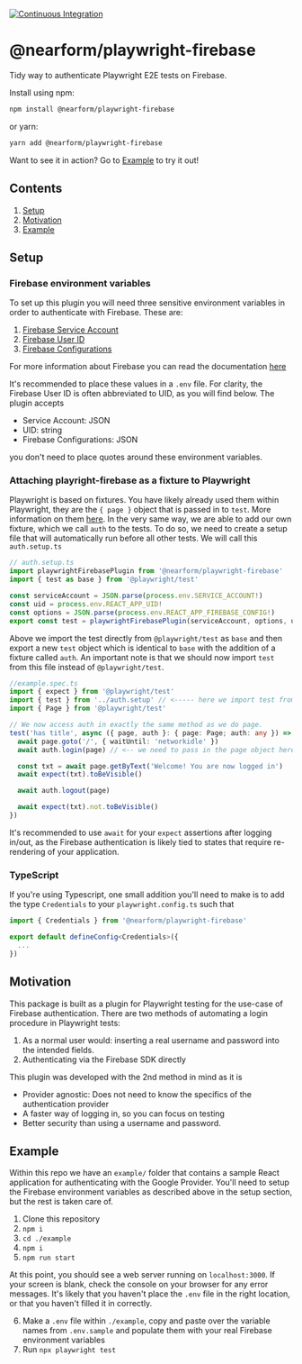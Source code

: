 [![Continuous Integration](https://github.com/nearform/playwright-firebase/actions/workflows/ci.yml/badge.svg)](https://github.com/nearform/playwright-firebase/actions/workflows/ci.yml)

# @nearform/playwright-firebase

Tidy way to authenticate Playwright E2E tests on Firebase.

Install using npm:

```bash
npm install @nearform/playwright-firebase
```

or yarn:

```bash
yarn add @nearform/playwright-firebase
```

Want to see it in action? Go to [Example](#example) to try it out!

## Contents

1. [Setup](#setup)
2. [Motivation](#motivation)
3. [Example](#example)

<a name="setup"></a>

## Setup

### Firebase environment variables

To set up this plugin you will need three sensitive environment variables in order to authenticate with Firebase. These are:

1. [Firebase Service Account](https://firebase.google.com/docs/app-distribution/authenticate-service-account)
2. [Firebase User ID](https://firebase.google.com/docs/auth/web/manage-users)
3. [Firebase Configurations](https://support.google.com/firebase/answer/7015592?hl=en#zippy=%2Cin-this-article)

For more information about Firebase you can read the documentation [here](https://firebase.google.com/docs/auth/web/start)

It's recommended to place these values in a `.env` file. For clarity, the Firebase User ID is often abbreviated to UID, as you will find below. The plugin accepts

- Service Account: JSON
- UID: string
- Firebase Configurations: JSON

you don't need to place quotes around these environment variables.

### Attaching playright-firebase as a fixture to Playwright

Playwright is based on fixtures. You have likely already used them within Playwright, they are the `{ page }` object that is passed in to `test`. More information on them [here](https://playwright.dev/docs/test-fixtures). In the very same way, we are able to add our own fixture, which we call `auth` to the tests. To do so, we need to create a setup file that will automatically run before all other tests. We will call this `auth.setup.ts`

```ts
// auth.setup.ts
import playwrightFirebasePlugin from '@nearform/playwright-firebase'
import { test as base } from '@playwright/test'

const serviceAccount = JSON.parse(process.env.SERVICE_ACCOUNT!)
const uid = process.env.REACT_APP_UID!
const options = JSON.parse(process.env.REACT_APP_FIREBASE_CONFIG!)
export const test = playwrightFirebasePlugin(serviceAccount, options, uid, base)
```

Above we import the test directly from `@playwright/test` as `base` and then export a new `test` object which is identical to `base` with the addition of a fixture called `auth`. An important note is that we should now import `test` from this file instead of `@playwright/test`.

```ts
//example.spec.ts
import { expect } from '@playwright/test'
import { test } from '../auth.setup' // <----- here we import test from our auth.setup.ts.
import { Page } from '@playwright/test'

// We now access auth in exactly the same method as we do page.
test('has title', async ({ page, auth }: { page: Page; auth: any }) => {
  await page.goto('/', { waitUntil: 'networkidle' })
  await auth.login(page) // <-- we need to pass in the page object here.

  const txt = await page.getByText('Welcome! You are now logged in')
  await expect(txt).toBeVisible()

  await auth.logout(page)

  await expect(txt).not.toBeVisible()
})
```

It's recommended to use `await` for your `expect` assertions after logging in/out, as the Firebase authentication is likely tied to states that require re-rendering of your application.

### TypeScript

If you're using Typescript, one small addition you'll need to make is to add the type `Credentials` to your `playwright.config.ts` such that

```ts
import { Credentials } from '@nearform/playwright-firebase'

export default defineConfig<Credentials>({
  ...
})
```

<a name="motivation"></a>

## Motivation

This package is built as a plugin for Playwright testing for the use-case of Firebase authentication. There are two methods of automating a login procedure in Playwright tests:

1. As a normal user would: inserting a real username and password into the intended fields.
2. Authenticating via the Firebase SDK directly

This plugin was developed with the 2nd method in mind as it is

- Provider agnostic: Does not need to know the specifics of the authentication provider
- A faster way of logging in, so you can focus on testing
- Better security than using a username and password.

<a name="example"></a>

## Example

Within this repo we have an `example/` folder that contains a sample React application for authenticating with the Google Provider. You'll need to setup the Firebase environment variables as described above in the setup section, but the rest is taken care of.

1. Clone this repository
2. `npm i`
3. `cd ./example`
4. `npm i`
5. `npm run start`

At this point, you should see a web server running on `localhost:3000`. If your screen is blank, check the console on your browser for any error messages. It's likely that you haven't place the `.env` file in the right location, or that you haven't filled it in correctly.

6. Make a `.env` file within `./example`, copy and paste over the variable names from `.env.sample` and populate them with your real Firebase environment variables
7. Run `npx playwright test`
